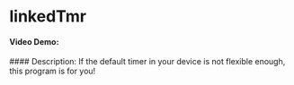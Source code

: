 # linkedTmr
#### Video Demo:
<Add youtube link to explanation video>
#### Description:
If the default timer in your device is not flexible enough, this program is for you! <Add information about functionality>